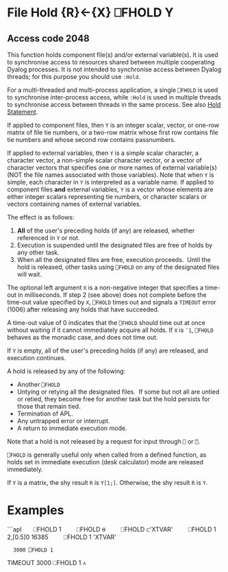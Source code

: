 <h1 class="heading"><span class="name">File Hold</span> <span class="command">{R}←{X} ⎕FHOLD Y</span></h1>

## Access code 2048

This function holds component file(s) and/or external variable(s). It is used  to synchronise access to resources shared between multiple cooperating Dyalog processes. It is not intended to synchronise access between Dyalog threads; for this purpose you should use  `:Hold`.

For a  multi-threaded and multi-process application, a single `⎕FHOLD` is used to synchronise inter-process access, while `:Hold` is used in multiple threads to synchronise access between  threads in the same process. See also [Hold Statement](../../../programming-reference-guide/defined-functions-and-operators/traditional-functions-and-operators/control-structures/hold).

If applied to component files, then `Y` is an integer scalar, vector, or one-row matrix of file tie numbers, or a two-row matrix whose first row contains file tie numbers and whose second row contains passnumbers.

If applied to external variables, then `Y` is a simple scalar character, a character vector, a non-simple scalar character vector, or a vector of character vectors that specifies one or more names of external variable(s) (NOT the file names associated with those variables). Note that when `Y` is simple, each character in `Y` is interpreted as a  variable name. If applied to component files **and** external variables, `Y` is a vector whose elements are either integer scalars representing tie numbers, or character scalars or vectors containing names of external variables.

The effect is as follows:

1. **All** of the user's preceding holds (if any) are released, whether referenced in `Y` or not.
2. Execution is suspended until the designated files are free of holds by any other task.
3. When all the designated files are free, execution proceeds.  Until the hold is released, other tasks using `⎕FHOLD` on any of the designated files will wait.

The optional left argument `X` is a non-negative integer that specifies a time-out in milliseconds. If step 2 (see above) does not complete before the time-out value specified by `X`, `⎕FHOLD` times out and signals a `TIMEOUT` error (1006) after releasing any holds that have succeeded.

A time-out value of 0 indicates that the `⎕FHOLD` should time out at once without waiting if it cannot immediately acquire all holds. If `X` is `¯1`, `⎕FHOLD` behaves as the monadic case, and does not time out.

If `Y` is empty, all of the user's preceding holds (if any) are released, and execution continues.

A hold is released by any of the following:

- Another `⎕FHOLD`
- Untying or retying all the designated files.  If some but not all are untied or retied, they become free for another task but the hold persists for those that remain tied.
- Termination of APL.
- Any untrapped error or interrupt.
- A return to immediate execution mode.

Note that a hold is not released by a request for input through `⎕` or `⍞`.

`⎕FHOLD` is generally useful only when called from a defined function, as holds set in immediate execution (desk calculator) mode are released immediately.

If `Y` is a matrix, the shy result `R` is `Y[1;]`. Otherwise, the  shy result `R` is `Y`.

<h1 class="example">Examples</h1>
```apl
      ⎕FHOLD 1
 
      ⎕FHOLD ⍬
 
      ⎕FHOLD ⊂'XTVAR'
 
      ⎕FHOLD 1 2,[0.5]0 16385
 
      ⎕FHOLD 1 'XTVAR'

      3000 ⎕FHOLD 1
TIMEOUT
      3000 ⎕FHOLD 1
           ∧
```
